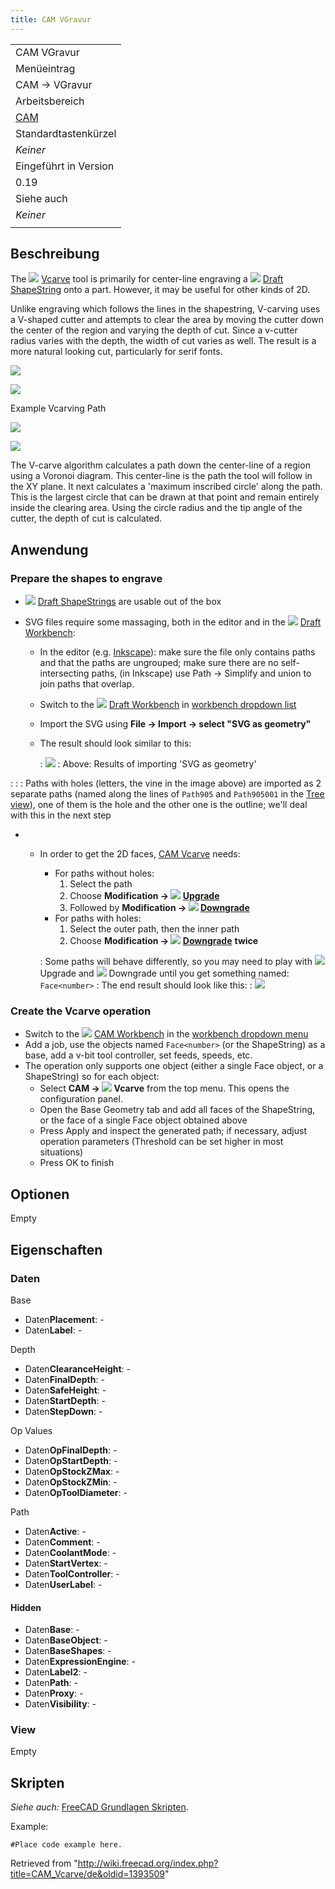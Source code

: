 ```yaml
---
title: CAM VGravur
---
```


|                                             |
| ------------------------------------------- |
| CAM VGravur                                 |
| Menüeintrag                                 |
| CAM → VGravur                               |
| Arbeitsbereich                              |
| [CAM](/CAM_Workbench/de "CAM Workbench/de") |
| Standardtastenkürzel                        |
| _Keiner_                                    |
| Eingeführt in Version                       |
| 0.19                                        |
| Siehe auch                                  |
| _Keiner_                                    |
|                                             |

## Beschreibung

The ![](/images/CAM_Vcarve.svg) [Vcarve](/CAM_Vcarve "CAM Vcarve") tool is primarily for center-line engraving a ![](/images/Draft_ShapeString.svg) [Draft ShapeString](/Draft_ShapeString "Draft ShapeString") onto a part. However, it may be useful for other kinds of 2D.

Unlike engraving which follows the lines in the shapestring, V-carving uses a V-shaped cutter and attempts to clear the area by moving the cutter down the center of the region and varying the depth of cut. Since a v-cutter radius varies with the depth, the width of cut varies as well. The result is a more natural looking cut, particularly for serif fonts.

![](/images/Engravepath.png)

![](/images/Vcarvepath.png)

Example Vcarving Path

![](/images/Vcarved.png)

![](/images/Scrolltest.png)

The V-carve algorithm calculates a path down the center-line of a region using a Voronoi diagram. This center-line is the path the tool will follow in the XY plane. It next calculates a 'maximum inscribed circle' along the path. This is the largest circle that can be drawn at that point and remain entirely inside the clearing area. Using the circle radius and the tip angle of the cutter, the depth of cut is calculated.

## Anwendung

### Prepare the shapes to engrave

- ![](/images/Draft_ShapeString.svg) [Draft ShapeStrings](/Draft_ShapeString "Draft ShapeString") are usable out of the box

* SVG files require some massaging, both in the editor and in the ![](/images/Workbench_Draft.svg) [Draft Workbench](/Draft_Workbench "Draft Workbench"):

  - In the editor (e.g. [Inkscape](https://www.inkscape.org)): make sure the file only contains paths and that the paths are ungrouped; make sure there are no self-intersecting paths, (in Inkscape) use Path → Simplify and union to join paths that overlap.
  - Switch to the ![](/images/Workbench_Draft.svg) [Draft Workbench](/Draft_Workbench "Draft Workbench") in [workbench dropdown list](/Std_Workbench "Std Workbench")
  - Import the SVG using **File → Import → select "SVG as geometry"**
  - The result should look similar to this:

    : ![](/images/Svgimport.png)
    : Above: Results of importing 'SVG as geometry'

: : : Paths with holes (letters, the vine in the image above) are imported as 2 separate paths (named along the lines of `Path905` and `Path905001` in the [Tree view](/Tree_view "Tree view")), one of them is the hole and the other one is the outline; we'll deal with this in the next step

- - In order to get the 2D faces, [CAM Vcarve](/CAM_Vcarve "CAM Vcarve") needs:

    - For paths without holes:
      1. Select the path
      2. Choose **Modification → ![](/images/Draft_Upgrade.svg) [Upgrade](/Draft_Upgrade "Draft Upgrade")**
      3. Followed by **Modification → ![](/images/Draft_Downgrade.svg) [Downgrade](/Draft_Downgrade "Draft Downgrade")**
    - For paths with holes:
      1. Select the outer path, then the inner path
      2. Choose **Modification → ![](/images/Draft_Downgrade.svg) [Downgrade](/Draft_Downgrade "Draft Downgrade")** **twice**

    : Some paths will behave differently, so you may need to play with ![](/images/Draft_Upgrade.svg) Upgrade and ![](/images/Draft_Downgrade.svg) Downgrade until you get something named: `Face<number>`
    : The end result should look like this:
    : ![](/images/Svgfaces.png)

### Create the Vcarve operation

- Switch to the ![](/images/Workbench_CAM.svg) [CAM Workbench](/CAM_Workbench "CAM Workbench") in the [workbench dropdown menu](/Std_Workbench "Std Workbench")
- Add a job, use the objects named `Face<number>` (or the ShapeString) as a base, add a v-bit tool controller, set feeds, speeds, etc.
- The operation only supports one object (either a single Face object, or a ShapeString) so for each object:
  - Select **CAM → ![](/images/CAM_Vcarve.svg) Vcarve** from the top menu. This opens the configuration panel.
  - Open the Base Geometry tab and add all faces of the ShapeString, or the face of a single Face object obtained above
  - Press Apply and inspect the generated path; if necessary, adjust operation parameters (Threshold can be set higher in most situations)
  - Press OK to finish

## Optionen

Empty

## Eigenschaften

### Daten

Base

- Daten**Placement**: -
- Daten**Label**: -

Depth

- Daten**ClearanceHeight**: -
- Daten**FinalDepth**: -
- Daten**SafeHeight**: -
- Daten**StartDepth**: -
- Daten**StepDown**: -

Op Values

- Daten**OpFinalDepth**: -
- Daten**OpStartDepth**: -
- Daten**OpStockZMax**: -
- Daten**OpStockZMin**: -
- Daten**OpToolDiameter**: -

Path

- Daten**Active**: -
- Daten**Comment**: -
- Daten**CoolantMode**: -
- Daten**StartVertex**: -
- Daten**ToolController**: -
- Daten**UserLabel**: -

#### Hidden

- Daten**Base**: -
- Daten**BaseObject**: -
- Daten**BaseShapes**: -
- Daten**ExpressionEngine**: -
- Daten**Label2**: -
- Daten**Path**: -
- Daten**Proxy**: -
- Daten**Visibility**: -

### View

Empty

## Skripten

_Siehe auch:_ [FreeCAD Grundlagen Skripten](/FreeCAD_Scripting_Basics/de "FreeCAD Scripting Basics/de").

Example:

```
#Place code example here.

```

Retrieved from "<http://wiki.freecad.org/index.php?title=CAM_Vcarve/de&oldid=1393509>"
